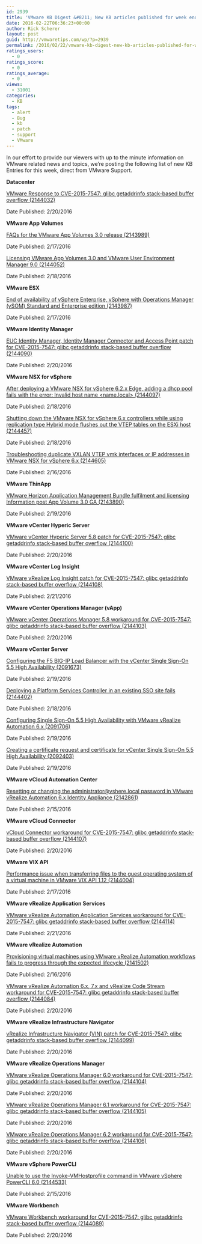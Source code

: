 ```yaml
---
id: 2939
title: 'VMware KB Digest &#8211; New KB articles published for week ending 2/20/16'
date: 2016-02-22T06:36:23+00:00
author: Rick Scherer
layout: post
guid: http://vmwaretips.com/wp/?p=2939
permalink: /2016/02/22/vmware-kb-digest-new-kb-articles-published-for-week-ending-22016/
ratings_users:
  - 0
ratings_score:
  - 0
ratings_average:
  - 0
views:
  - 31001
categories:
  - KB
tags:
  - alert
  - Bug
  - kb
  - patch
  - support
  - VMware
---
```

In our effort to provide our viewers with up to the minute information on VMware related news and topics, we&#8217;re posting the following list of new KB Entries for this week, direct from VMware Support.

<!--more-->

**Datacenter**
  
[VMware Response to CVE-2015-7547: glibc getaddrinfo stack-based buffer overflow (2144032)](http://vmw.re/1TA8Q4J)
  
Date Published: 2/20/2016

**VMware App Volumes**
  
[FAQs for the VMware App Volumes 3.0 release (2143989)](http://vmw.re/1LCirAl)
  
Date Published: 2/17/2016
  
[Licensing VMware App Volumes 3.0 and VMware User Environment Manager 9.0 (2144052)](http://vmw.re/1TA8Q4K)
  
Date Published: 2/18/2016

**VMware ESX**
  
[End of availability of vSphere Enterprise, vSphere with Operations Manager (vSOM) Standard and Enterprise edition (2143987)](http://vmw.re/1LCirAm)
  
Date Published: 2/17/2016

**VMware Identity Manager**
  
[EUC Identity Manager, Identity Manager Connector and Access Point patch for CVE-2015-7547: glibc getaddrinfo stack-based buffer overflow (2144090)](http://vmw.re/1TA8StC)
  
Date Published: 2/20/2016

**VMware NSX for vSphere**
  
[After deploying a VMware NSX for vSphere 6.2.x Edge, adding a dhcp pool fails with the error: Invalid host name <name.local> (2144097)](http://vmw.re/1LCiufv)
  
Date Published: 2/18/2016
  
[Shutting down the VMware NSX for vSphere 6.x controllers while using replication type Hybrid mode flushes out the VTEP tables on the ESXi host (2144457)](http://vmw.re/1TA8Q4N)
  
Date Published: 2/18/2016
  
[Troubleshooting duplicate VXLAN VTEP vmk interfaces or IP addresses in VMware NSX for vSphere 6.x (2144605)](http://vmw.re/1LCirAp)
  
Date Published: 2/16/2016

**VMware ThinApp**
  
[VMware Horizon Application Management Bundle fulfilment and licensing Information post App Volume 3.0 GA (2143890)](http://vmw.re/1TA8StF)
  
Date Published: 2/19/2016

**VMware vCenter Hyperic Server**
  
[VMware vCenter Hyperic Server 5.8 patch for CVE-2015-7547: glibc getaddrinfo stack-based buffer overflow (2144100)](http://vmw.re/1LCiufA)
  
Date Published: 2/20/2016

**VMware vCenter Log Insight**
  
[VMware vRealize Log Insight patch for CVE-2015-7547: glibc getaddrinfo stack-based buffer overflow (2144108)](http://vmw.re/1TA8Q4O)
  
Date Published: 2/21/2016

**VMware vCenter Operations Manager (vApp)**
  
[VMware vCenter Operations Manager 5.8 workaround for CVE-2015-7547: glibc getaddrinfo stack-based buffer overflow (2144103)](http://vmw.re/1LCiufB)
  
Date Published: 2/20/2016

**VMware vCenter Server**
  
[Configuring the F5 BIG-IP Load Balancer with the vCenter Single Sign-On 5.5 High Availability (2091673)](http://vmw.re/1TA8Q4P)
  
Date Published: 2/19/2016
  
[Deploying a Platform Services Controller in an existing SSO site fails (2144402)](http://vmw.re/1LCiufC)
  
Date Published: 2/18/2016
  
[Configuring Single Sign-On 5.5 High Availability with VMware vRealize Automation 6.x (2091706)](http://vmw.re/1TA8Q4Q)
  
Date Published: 2/19/2016
  
[Creating a certificate request and certificate for vCenter Single Sign-On 5.5 High Availability (2092403)](http://vmw.re/1LCiufD)
  
Date Published: 2/19/2016

**VMware vCloud Automation Center**
  
[Resetting or changing the administrator@vshere.local password in VMware vRealize Automation 6.x Identity Appliance (2142861)](http://vmw.re/1TA8SJY)
  
Date Published: 2/15/2016

**VMware vCloud Connector**
  
[vCloud Connector workaround for CVE-2015-7547: glibc getaddrinfo stack-based buffer overflow (2144107)](http://vmw.re/1LCirAs)
  
Date Published: 2/20/2016

**VMware VIX API**
  
[Performance issue when transferring files to the guest operating system of a virtual machine in VMware VIX API 1.12 (2144004)](http://vmw.re/1TA8Q4T)
  
Date Published: 2/17/2016

**VMware vRealize Application Services**
  
[VMware vRealize Automation Application Services workaround for CVE-2015-7547: glibc getaddrinfo stack-based buffer overflow (2144114)](http://vmw.re/1LCiufG)
  
Date Published: 2/21/2016

**VMware vRealize Automation**
  
[Provisioning virtual machines using VMware vRealize Automation workflows fails to progress through the expected lifecycle (2141502)](http://vmw.re/1TA8Q4U)
  
Date Published: 2/16/2016
  
[VMware vRealize Automation 6.x, 7.x and vRealize Code Stream workaround for CVE-2015-7547: glibc getaddrinfo stack-based buffer overflow (2144084)](http://vmw.re/1LCirAv)
  
Date Published: 2/20/2016

**VMware vRealize Infrastructure Navigator**
  
[vRealize Infrastructure Navigator (VIN) patch for CVE-2015-7547: glibc getaddrinfo stack-based buffer overflow (2144099)](http://vmw.re/1TA8Q4V)
  
Date Published: 2/20/2016

**VMware vRealize Operations Manager**
  
[VMware vRealize Operations Manager 6.0 workaround for CVE-2015-7547: glibc getaddrinfo stack-based buffer overflow (2144104)](http://vmw.re/1LCirAw)
  
Date Published: 2/20/2016
  
[VMware vRealize Operations Manager 6.1 workaround for CVE-2015-7547: glibc getaddrinfo stack-based buffer overflow (2144105)](http://vmw.re/1TA8SK3)
  
Date Published: 2/20/2016
  
[VMware vRealize Operations Manager 6.2 workaround for CVE-2015-7547: glibc getaddrinfo stack-based buffer overflow (2144106)](http://vmw.re/1LCirAx)
  
Date Published: 2/20/2016

**VMware vSphere PowerCLI**
  
[Unable to use the Invoke-VMHostprofile command in VMware vSphere PowerCLI 6.0 (2144533)](http://vmw.re/1TA8SK4)
  
Date Published: 2/15/2016

**VMware Workbench**
  
[VMware Workbench workaround for CVE-2015-7547: glibc getaddrinfo stack-based buffer overflow (2144089)](http://vmw.re/1LCiufH)
  
Date Published: 2/20/2016